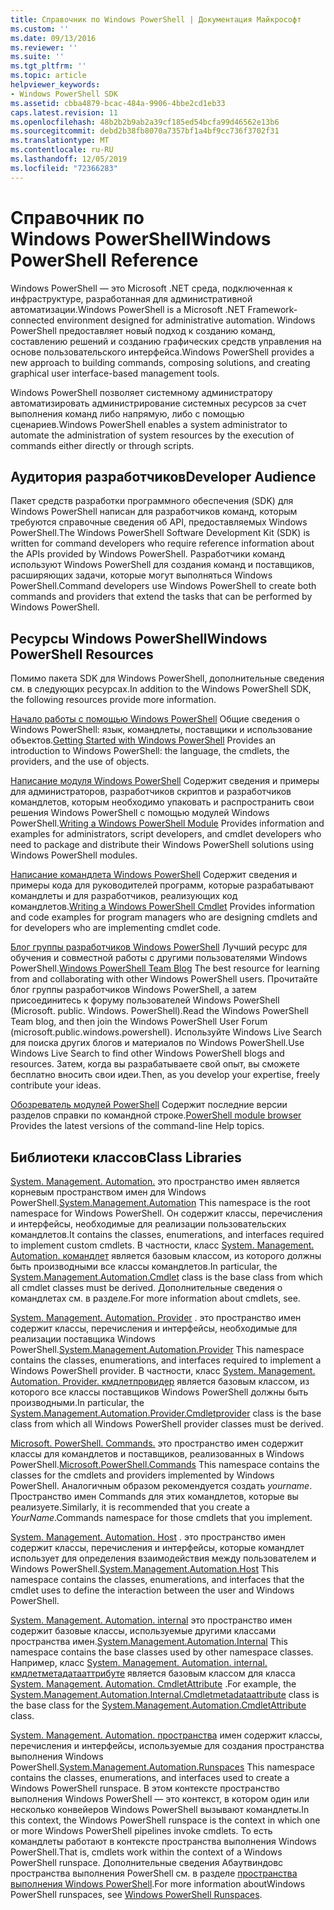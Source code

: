 ```yaml
---
title: Справочник по Windows PowerShell | Документация Майкрософт
ms.custom: ''
ms.date: 09/13/2016
ms.reviewer: ''
ms.suite: ''
ms.tgt_pltfrm: ''
ms.topic: article
helpviewer_keywords:
- Windows PowerShell SDK
ms.assetid: cbba4879-bcac-484a-9906-4bbe2cd1eb33
caps.latest.revision: 11
ms.openlocfilehash: 48b2b2b9ab2a39cf185ed54bcfa99d46562e13b6
ms.sourcegitcommit: debd2b38fb8070a7357bf1a4bf9cc736f3702f31
ms.translationtype: MT
ms.contentlocale: ru-RU
ms.lasthandoff: 12/05/2019
ms.locfileid: "72366283"
---
```

# <a name="windows-powershell-reference"></a><span data-ttu-id="91ed2-102">Справочник по Windows PowerShell</span><span class="sxs-lookup"><span data-stu-id="91ed2-102">Windows PowerShell Reference</span></span>

<span data-ttu-id="91ed2-103">Windows PowerShell — это Microsoft .NET среда, подключенная к инфраструктуре, разработанная для административной автоматизации.</span><span class="sxs-lookup"><span data-stu-id="91ed2-103">Windows PowerShell is a Microsoft .NET Framework-connected environment designed for administrative automation.</span></span> <span data-ttu-id="91ed2-104">Windows PowerShell предоставляет новый подход к созданию команд, составлению решений и созданию графических средств управления на основе пользовательского интерфейса.</span><span class="sxs-lookup"><span data-stu-id="91ed2-104">Windows PowerShell provides a new approach to building commands, composing solutions, and creating graphical user interface-based management tools.</span></span>

<span data-ttu-id="91ed2-105">Windows PowerShell позволяет системному администратору автоматизировать администрирование системных ресурсов за счет выполнения команд либо напрямую, либо с помощью сценариев.</span><span class="sxs-lookup"><span data-stu-id="91ed2-105">Windows PowerShell enables a system administrator to automate the administration of system resources by the execution of commands either directly or through scripts.</span></span>

## <a name="developer-audience"></a><span data-ttu-id="91ed2-106">Аудитория разработчиков</span><span class="sxs-lookup"><span data-stu-id="91ed2-106">Developer Audience</span></span>

<span data-ttu-id="91ed2-107">Пакет средств разработки программного обеспечения (SDK) для Windows PowerShell написан для разработчиков команд, которым требуются справочные сведения об API, предоставляемых Windows PowerShell.</span><span class="sxs-lookup"><span data-stu-id="91ed2-107">The Windows PowerShell Software Development Kit (SDK) is written for command developers who require reference information about the APIs provided by Windows PowerShell.</span></span> <span data-ttu-id="91ed2-108">Разработчики команд используют Windows PowerShell для создания команд и поставщиков, расширяющих задачи, которые могут выполняться Windows PowerShell.</span><span class="sxs-lookup"><span data-stu-id="91ed2-108">Command developers use Windows PowerShell to create both commands and providers that extend the tasks that can be performed by Windows PowerShell.</span></span>

## <a name="windows-powershell-resources"></a><span data-ttu-id="91ed2-109">Ресурсы Windows PowerShell</span><span class="sxs-lookup"><span data-stu-id="91ed2-109">Windows PowerShell Resources</span></span>

<span data-ttu-id="91ed2-110">Помимо пакета SDK для Windows PowerShell, дополнительные сведения см. в следующих ресурсах.</span><span class="sxs-lookup"><span data-stu-id="91ed2-110">In addition to the Windows PowerShell SDK, the following resources provide more information.</span></span>

<span data-ttu-id="91ed2-111">[Начало работы с помощью Windows PowerShell](/powershell/scripting/getting-started/getting-started-with-windows-powershell) Общие сведения о Windows PowerShell: язык, командлеты, поставщики и использование объектов.</span><span class="sxs-lookup"><span data-stu-id="91ed2-111">[Getting Started with Windows PowerShell](/powershell/scripting/getting-started/getting-started-with-windows-powershell) Provides an introduction to Windows PowerShell: the language, the cmdlets, the providers, and the use of objects.</span></span>

<span data-ttu-id="91ed2-112">[Написание модуля Windows PowerShell](./module/writing-a-windows-powershell-module.md) Содержит сведения и примеры для администраторов, разработчиков скриптов и разработчиков командлетов, которым необходимо упаковать и распространить свои решения Windows PowerShell с помощью модулей Windows PowerShell.</span><span class="sxs-lookup"><span data-stu-id="91ed2-112">[Writing a Windows PowerShell Module](./module/writing-a-windows-powershell-module.md) Provides information and examples for administrators, script developers, and cmdlet developers who need to package and distribute their Windows PowerShell solutions using Windows PowerShell modules.</span></span>

<span data-ttu-id="91ed2-113">[Написание командлета Windows PowerShell](./cmdlet/writing-a-windows-powershell-cmdlet.md) Содержит сведения и примеры кода для руководителей программ, которые разрабатывают командлеты и для разработчиков, реализующих код командлетов.</span><span class="sxs-lookup"><span data-stu-id="91ed2-113">[Writing a Windows PowerShell Cmdlet](./cmdlet/writing-a-windows-powershell-cmdlet.md) Provides information and code examples for program managers who are designing cmdlets and for developers who are implementing cmdlet code.</span></span>

<span data-ttu-id="91ed2-114">[Блог группы разработчиков Windows PowerShell](https://blogs.msdn.microsoft.com/PowerShell/) Лучший ресурс для обучения и совместной работы с другими пользователями Windows PowerShell.</span><span class="sxs-lookup"><span data-stu-id="91ed2-114">[Windows PowerShell Team Blog](https://blogs.msdn.microsoft.com/PowerShell/) The best resource for learning from and collaborating with other Windows PowerShell users.</span></span> <span data-ttu-id="91ed2-115">Прочитайте блог группы разработчиков Windows PowerShell, а затем присоединитесь к форуму пользователей Windows PowerShell (Microsoft. public. Windows. PowerShell).</span><span class="sxs-lookup"><span data-stu-id="91ed2-115">Read the Windows PowerShell Team blog, and then join the Windows PowerShell User Forum (microsoft.public.windows.powershell).</span></span> <span data-ttu-id="91ed2-116">Используйте Windows Live Search для поиска других блогов и материалов по Windows PowerShell.</span><span class="sxs-lookup"><span data-stu-id="91ed2-116">Use Windows Live Search to find other Windows PowerShell blogs and resources.</span></span> <span data-ttu-id="91ed2-117">Затем, когда вы разрабатываете свой опыт, вы сможете бесплатно вносить свои идеи.</span><span class="sxs-lookup"><span data-stu-id="91ed2-117">Then, as you develop your expertise, freely contribute your ideas.</span></span>

<span data-ttu-id="91ed2-118">[Обозреватель модулей PowerShell](/powershell/module/) Содержит последние версии разделов справки по командной строке.</span><span class="sxs-lookup"><span data-stu-id="91ed2-118">[PowerShell module browser](/powershell/module/) Provides the latest versions of the command-line Help topics.</span></span>

## <a name="class-libraries"></a><span data-ttu-id="91ed2-119">Библиотеки классов</span><span class="sxs-lookup"><span data-stu-id="91ed2-119">Class Libraries</span></span>

<span data-ttu-id="91ed2-120">[System. Management. Automation.](/dotnet/api/System.Management.Automation) это пространство имен является корневым пространством имен для Windows PowerShell.</span><span class="sxs-lookup"><span data-stu-id="91ed2-120">[System.Management.Automation](/dotnet/api/System.Management.Automation) This namespace is the root namespace for Windows PowerShell.</span></span> <span data-ttu-id="91ed2-121">Он содержит классы, перечисления и интерфейсы, необходимые для реализации пользовательских командлетов.</span><span class="sxs-lookup"><span data-stu-id="91ed2-121">It contains the classes, enumerations, and interfaces required to implement custom cmdlets.</span></span> <span data-ttu-id="91ed2-122">В частности, класс [System. Management. Automation. командлет](/dotnet/api/System.Management.Automation.Cmdlet) является базовым классом, из которого должны быть производными все классы командлетов.</span><span class="sxs-lookup"><span data-stu-id="91ed2-122">In particular, the [System.Management.Automation.Cmdlet](/dotnet/api/System.Management.Automation.Cmdlet) class is the base class from which all cmdlet classes must be derived.</span></span> <span data-ttu-id="91ed2-123">Дополнительные сведения о командлетах см. в разделе.</span><span class="sxs-lookup"><span data-stu-id="91ed2-123">For more information about cmdlets, see.</span></span>

<span data-ttu-id="91ed2-124">[System. Management. Automation. Provider](/dotnet/api/System.Management.Automation.Provider) . это пространство имен содержит классы, перечисления и интерфейсы, необходимые для реализации поставщика Windows PowerShell.</span><span class="sxs-lookup"><span data-stu-id="91ed2-124">[System.Management.Automation.Provider](/dotnet/api/System.Management.Automation.Provider) This namespace contains the classes, enumerations, and interfaces required to implement a Windows PowerShell provider.</span></span> <span data-ttu-id="91ed2-125">В частности, класс [System. Management. Automation. Provider. кмдлетпровидер](/dotnet/api/System.Management.Automation.Provider.CmdletProvider) является базовым классом, из которого все классы поставщиков Windows PowerShell должны быть производными.</span><span class="sxs-lookup"><span data-stu-id="91ed2-125">In particular, the [System.Management.Automation.Provider.Cmdletprovider](/dotnet/api/System.Management.Automation.Provider.CmdletProvider) class is the base class from which all Windows PowerShell provider classes must be derived.</span></span>

<span data-ttu-id="91ed2-126">[Microsoft. PowerShell. Commands.](/dotnet/api/Microsoft.PowerShell.Commands) это пространство имен содержит классы для командлетов и поставщиков, реализованных в Windows PowerShell.</span><span class="sxs-lookup"><span data-stu-id="91ed2-126">[Microsoft.PowerShell.Commands](/dotnet/api/Microsoft.PowerShell.Commands) This namespace contains the classes for the cmdlets and providers implemented by Windows PowerShell.</span></span> <span data-ttu-id="91ed2-127">Аналогичным образом рекомендуется создать *yourname*. Пространство имен Commands для этих командлетов, которые вы реализуете.</span><span class="sxs-lookup"><span data-stu-id="91ed2-127">Similarly, it is recommended that you create a *YourName*.Commands namespace for those cmdlets that you implement.</span></span>

<span data-ttu-id="91ed2-128">[System. Management. Automation. Host](/dotnet/api/System.Management.Automation.Host) . это пространство имен содержит классы, перечисления и интерфейсы, которые командлет использует для определения взаимодействия между пользователем и Windows PowerShell.</span><span class="sxs-lookup"><span data-stu-id="91ed2-128">[System.Management.Automation.Host](/dotnet/api/System.Management.Automation.Host) This namespace contains the classes, enumerations, and interfaces that the cmdlet uses to define the interaction between the user and Windows PowerShell.</span></span>

<span data-ttu-id="91ed2-129">[System. Management. Automation. internal](/dotnet/api/System.Management.Automation.Internal) это пространство имен содержит базовые классы, используемые другими классами пространства имен.</span><span class="sxs-lookup"><span data-stu-id="91ed2-129">[System.Management.Automation.Internal](/dotnet/api/System.Management.Automation.Internal) This namespace contains the base classes used by other namespace classes.</span></span> <span data-ttu-id="91ed2-130">Например, класс [System. Management. Automation. internal. кмдлетметадатааттрибуте](/dotnet/api/System.Management.Automation.Internal.CmdletMetadataAttribute) является базовым классом для класса [System. Management. Automation. CmdletAttribute](/dotnet/api/System.Management.Automation.CmdletAttribute) .</span><span class="sxs-lookup"><span data-stu-id="91ed2-130">For example, the [System.Management.Automation.Internal.Cmdletmetadataattribute](/dotnet/api/System.Management.Automation.Internal.CmdletMetadataAttribute) class is the base class for the [System.Management.Automation.CmdletAttribute](/dotnet/api/System.Management.Automation.CmdletAttribute) class.</span></span>

<span data-ttu-id="91ed2-131">[System. Management. Automation. пространства](/dotnet/api/System.Management.Automation.Runspaces) имен содержит классы, перечисления и интерфейсы, используемые для создания пространства выполнения Windows PowerShell.</span><span class="sxs-lookup"><span data-stu-id="91ed2-131">[System.Management.Automation.Runspaces](/dotnet/api/System.Management.Automation.Runspaces) This namespace contains the classes, enumerations, and interfaces used to create a Windows PowerShell runspace.</span></span> <span data-ttu-id="91ed2-132">В этом контексте пространство выполнения Windows PowerShell — это контекст, в котором один или несколько конвейеров Windows PowerShell вызывают командлеты.</span><span class="sxs-lookup"><span data-stu-id="91ed2-132">In this context, the Windows PowerShell runspace is the context in which one or more Windows PowerShell pipelines invoke cmdlets.</span></span> <span data-ttu-id="91ed2-133">То есть командлеты работают в контексте пространства выполнения Windows PowerShell.</span><span class="sxs-lookup"><span data-stu-id="91ed2-133">That is, cmdlets work within the context of a Windows PowerShell runspace.</span></span> <span data-ttu-id="91ed2-134">Дополнительные сведения Абаутвиндовс пространства выполнения PowerShell см. в разделе [пространства выполнения Windows PowerShell](https://msdn.microsoft.com/en-us/a1582cfe-f06d-4aff-adc6-71f49a860ce9).</span><span class="sxs-lookup"><span data-stu-id="91ed2-134">For more information aboutWindows PowerShell runspaces, see [Windows PowerShell Runspaces](https://msdn.microsoft.com/en-us/a1582cfe-f06d-4aff-adc6-71f49a860ce9).</span></span>
